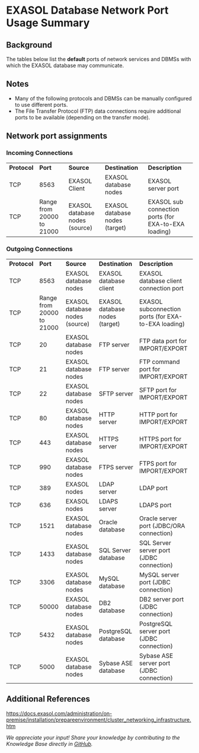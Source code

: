 # EXASOL Database Network Port Usage Summary 
## Background

The tables below list the **default** ports of network services and DBMSs with which the EXASOL database may communicate.

## Notes

* Many of the following protocols and DBMSs can be manually configured to use different ports.
* The File Transfer Protocol (FTP) data connections require additional ports to be available (depending on the transfer mode). 

## Network port assignments

### Incoming Connections



|  |  |  |  |  |
| --- | --- | --- | --- | --- |
| **Protocol** | **Port** | **Source** | **Destination** | **Description** |
| TCP | 8563 | EXASOL Client | EXASOL database nodes | EXASOL server port |
| TCP | Range from 20000 to 21000 | EXASOL database nodes (source) | EXASOL database nodes (target) | EXASOL sub connection ports (for EXA-to-EXA loading) |

### Outgoing Connections



|  |  |  |  |  |
| --- | --- | --- | --- | --- |
| **Protocol** | **Port** | **Source** | **Destination** | **Description** |
| TCP | 8563 | EXASOL database nodes | EXASOL database client | EXASOL database client connection port |
| TCP | Range from 20000 to 21000 | EXASOL database nodes (source) | EXASOL database nodes (target) | EXASOL subconnection ports (for EXA-to-EXA loading) |
| TCP | 20 | EXASOL database nodes | FTP server | FTP data port for IMPORT/EXPORT |
| TCP | 21 | EXASOL database nodes | FTP server | FTP command port for IMPORT/EXPORT |
| TCP | 22 | EXASOL database nodes | SFTP server | SFTP port for IMPORT/EXPORT |
| TCP | 80 | EXASOL database nodes | HTTP server | HTTP port for IMPORT/EXPORT |
| TCP | 443 | EXASOL database nodes | HTTPS server | HTTPS port for IMPORT/EXPORT |
| TCP | 990 | EXASOL database nodes | FTPS server | FTPS port for IMPORT/EXPORT |
| TCP | 389 | EXASOL nodes | LDAP server | LDAP port |
| TCP | 636 | EXASOL nodes | LDAPS server | LDAPS port |
| TCP | 1521 | EXASOL database nodes | Oracle database | Oracle server port (JDBC/ORA connection) |
| TCP | 1433 | EXASOL database nodes | SQL Server database | SQL Server server port (JDBC connection) |
| TCP | 3306 | EXASOL database nodes | MySQL database | MySQL server port (JDBC connection) |
| TCP | 50000 | EXASOL database nodes | DB2 database | DB2 server port (JDBC connection) |
| TCP | 5432 | EXASOL database nodes | PostgreSQL database | PostgreSQL server port (JDBC connection) |
| TCP | 5000 | EXASOL database nodes | Sybase ASE database | Sybase ASE server port (JDBC connection) |

## Additional References

<https://docs.exasol.com/administration/on-premise/installation/prepareenvironment/cluster_networking_infrastructure.htm>

*We appreciate your input! Share your knowledge by contributing to the Knowledge Base directly in [GitHub](https://github.com/exasol/public-knowledgebase).* 